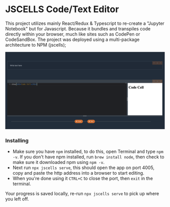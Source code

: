 # JSCELLS Code/Text Editor

This project utilizes mainly React/Redux & Typescript to re-create a "Jupyter Notebook" but for Javascript. Because it bundles and transpiles code directly within your browser, much like sites such as CodePen or CodeSandBox. The project was deployed using a multi-package architecture to NPM (jscells);

![Game Overview](https://github.com/ChrisKCarr/Text-Editor-App/blob/main/images/CodeEditorScreen.png)

### Installing

- Make sure you have `npm` installed, to do this, open Terminal and type `npm -v`. If you don't have npm installed, run `brew install node`, then check to make sure it downloaded npm using `npm -v`.
- Next run `npx jscells serve`, this should open the app on port 4005, copy and paste the http address into a browser to start editing.
- When you're done using it `CTRL+C` to close the port, then `exit` in the terminal.

Your progress is saved locally, re-run `npx jscells serve` to pick up where you left off.

